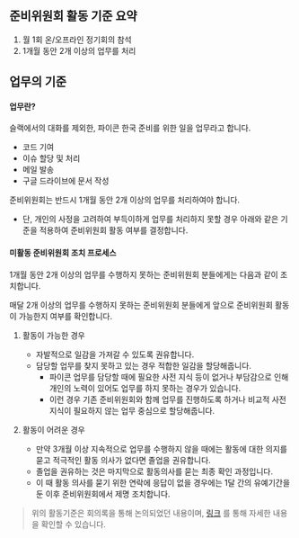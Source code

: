 ## 준비위원회 활동 기준 요약

1. 월 1회 온/오프라인 정기회의 참석
2. 1개월 동안 2개 이상의 업무를 처리

## 업무의 기준

#### 업무란?
슬랙에서의 대화를 제외한, 파이콘 한국 준비를 위한 일을 업무라고 합니다.
- 코드 기여
- 이슈 할당 및 처리
- 메일 발송
- 구글 드라이브에 문서 작성

준비위원회는 반드시 1개월 동안 2개 이상의 업무를 처리하여야 합니다.
- 단, 개인의 사정을 고려하여 부득이하게 업무를 처리하지 못할 경우 아래와 같은 기준을 적용하여 준비위원회 활동 여부를 결정합니다.

#### 미활동 준비위원회 조치 프로세스
1개월 동안 2개 이상의 업무를 수행하지 못하는 준비위원회 분들에게는 다음과 같이 조치합니다.

매달 2개 이상의 업무를 수행하지 못하는 준비위원회 분들에게 앞으로 준비위원회 활동이 가능한지 여부를 확인합니다.

1. 활동이 가능한 경우
    - 자발적으로 일감을 가져갈 수 있도록 권유합니다.
    - 담당할 업무를 찾지 못하고 있는 경우 적합한 일감을 할당해줍니다.
        - 파이콘 업무를 담당할 때에 필요한 사전 지식 등이 없거나 부담감으로 인해 개인의 노력이 있어도 업무를 하지 못하는 경우가 있습니다.
        - 이런 경우 기존 준비위원회와 함께 업무를 진행하도록 하거나 비교적 사전 지식이 필요하지 않는 업무 중심으로 할당해줍니다.

2. 활동이 어려운 경우
    - 만약 3개월 이상 지속적으로 업무를 수행하지 않을 때에는 활동에 대한 의지를 묻고 적극적인 활동 의사가 없다면 졸업을 권유합니다.
    - 졸업을 권유하는 것은 마지막으로 활동의사를 묻는 최종 확인 과정입니다.
    - 이 때 활동 의사를 묻기 위한 연락에 응답이 없을 경우에는 1달 간의 유예기간을 둔 이후 준비위원회에서 제명 조치합니다.

> 위의 활동기준은 회의록을 통해 논의되었던 내용이며, [링크](https://docs.google.com/document/d/1SDu2mDpS1QpmBL_FaldZBDtBSl69XYAmyO3ccVdEDso/edit) 를 통해 자세한 내용을 확인할 수 있습니다.